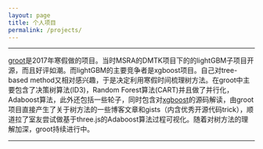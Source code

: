 ```yaml
---
layout: page
title: 个人项目
permalink: /projects/
---
```


---

[groot](https://github.com/zhpmatrix/groot)是2017年寒假做的项目。当时MSRA的DMTK项目下的的lightGBM子项目开源，而且好评如潮。而lightGBM的主要竞争者是xgboost项目。自己对tree-based method又相对感兴趣，于是决定利用寒假时间梳理树方法。在groot中主要包含了决策树算法(ID3)，Random Forest算法(CART)并且做了并行化，Adaboost算法，此外还包括一些轮子，同时包含对[xgboost](https://github.com/zhpmatrix/xgboost)的源码解读，由groot项目直接产生了关于树方法的一些博客文章和gists（内含优秀开源代码trick），顺道拉了室友尝试做基于three.js的Adaboost算法过程可视化。随着对树方法的理解加深，groot持续进行中。

___

     
